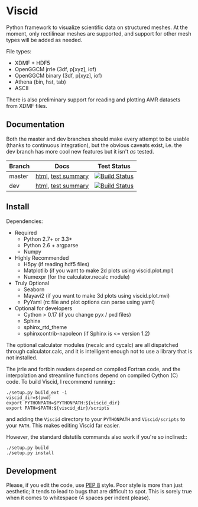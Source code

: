 # Viscid #

Python framework to visualize scientific data on structured meshes. At the moment,
only rectilinear meshes are supported, and support for other mesh types will be added
as needed.

File types:
+ XDMF + HDF5
+ OpenGGCM jrrle (3df, p[xyz], iof)
+ OpenGGCM binary (3df, p[xyz], iof)
+ Athena (bin, hst, tab)
+ ASCII

There is also preliminary support for reading and plotting AMR datasets from XDMF files.

## Documentation ##

Both the master and dev branches should make every attempt to be usable (thanks to continuous integration), but the obvious caveats exist, i.e. the dev branch has more cool new features but it isn't _as_ tested.

Branch        | Docs                                                                      | Test Status
------------- | ------------------------------------------------------------------------- | -----------------------
master        | [html](http://kristoformaynard.github.io/Viscid/docs/master/index.html), [test summary](http://kristoformaynard.github.io/Viscid/summary/master-2.7-full/index.html)   | [![Build Status](https://travis-ci.org/KristoforMaynard/Viscid.svg?branch=master)](https://travis-ci.org/KristoforMaynard/Viscid)
dev           | [html](http://kristoformaynard.github.io/Viscid/docs/dev/index.html), [test summary](http://kristoformaynard.github.io/Viscid/summary/dev-2.7-full/index.html)      | [![Build Status](https://travis-ci.org/KristoforMaynard/Viscid.svg?branch=dev)](https://travis-ci.org/KristoforMaynard/Viscid)

## Install ##

Dependencies:

+ Required
  + Python 2.7+ or 3.3+
  + Python 2.6 + argparse
  + Numpy
+ Highly Recommended
  + H5py (if reading hdf5 files)
  + Matplotlib (if you want to make 2d plots using viscid.plot.mpl)
  + Numexpr (for the calculator.necalc module)
+ Truly Optional
  + Seaborn
  + Mayavi2 (if you want to make 3d plots using viscid.plot.mvi)
  + PyYaml (rc file and plot options can parse using yaml)
+ Optional for developers
  + Cython > 0.17 (if you change pyx / pxd files)
  + Sphinx
  + sphinx_rtd_theme
  + sphinxcontrib-napoleon (if Sphinx is <= version 1.2)

The optional calculator modules (necalc and cycalc) are all dispatched through
calculator.calc, and it is intelligent enough not to use a library that is not
installed.

The jrrle and fortbin readers depend on compiled Fortran code, and the interpolation and streamline functions depend on compiled Cython (C) code. To build Viscid, I recommend running::

    ./setup.py build_ext -i
    viscid_dir=$(pwd)
    export PYTHONPATH=$PYTHONPATH:${viscid_dir}
    export PATH=$PATH:${viscid_dir}/scripts

and adding the `Viscid` directory to your `PYTHONPATH` and `Viscid/scripts` to your `PATH`. This makes editing Viscid far easier.

However, the standard distutils commands also work if you're so inclined::

    ./setup.py build
    ./setup.py install

## Development ##

Please, if you edit the code, use [PEP 8](https://www.python.org/dev/peps/pep-0008/) style. Poor style is more than just aesthetic; it tends to lead to bugs that are difficult to spot. This is sorely true when it comes to whitespace (4 spaces per indent please).
